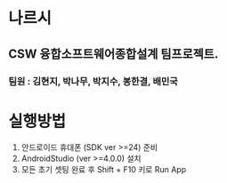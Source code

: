 # 나르시
## CSW 융합소프트웨어종합설계 팀프로젝트.
### 팀원 : 김현지, 박나무, 박지수, 봉한결, 배민국

# 실행방법

1. 안드로이드 휴대폰 (SDK ver >=24) 준비
2. AndroidStudio (ver >=4.0.0) 설치
3. 모든 초기 셋팅 완료 후 Shift + F10 키로 Run App
